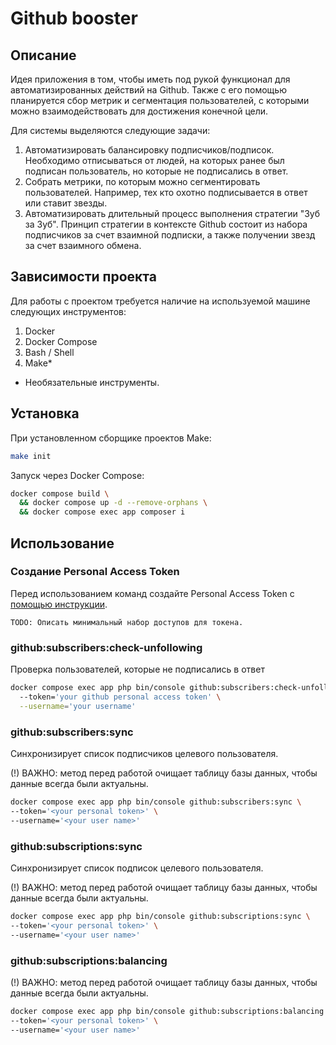 # Github booster

## Описание

Идея приложения в том, чтобы иметь под рукой функционал для автоматизированных действий на Github. Также с его помощью планируется сбор метрик и сегментация пользователей, с которыми можно взаимодействовать для достижения конечной цели.

Для системы выделяются следующие задачи:

1. Автоматизировать балансировку подписчиков/подписок. Необходимо отписываться от людей, на которых ранее был подписан пользователь, но которые не подписались в ответ.
2. Собрать метрики, по которым можно сегментировать пользователей. Например, тех кто охотно подписывается в ответ или ставит звезды.
3. Автоматизировать длительный процесс выполнения стратегии "Зуб за Зуб". Принцип стратегии в контексте Github состоит из набора подписчиков за счет взаимной подписки, а также получении звезд за счет взаимного обмена.

## Зависимости проекта

Для работы с проектом требуется наличие на используемой машине следующих инструментов:

1. Docker
2. Docker Compose
3. Bash / Shell
4. Make*

* Необязательные инструменты.

## Установка

При установленном сборщике проектов Make:
```bash
make init
```

Запуск через Docker Compose:
```bash
docker compose build \
  && docker compose up -d --remove-orphans \
  && docker compose exec app composer i
```

## Использование

### Создание Personal Access Token

Перед использованием команд создайте Personal Access Token с [помощью инструкции](https://docs.github.com/ru/enterprise-cloud@latest/authentication/authenticating-with-saml-single-sign-on/authorizing-a-personal-access-token-for-use-with-saml-single-sign-on).

`TODO: Описать минимальный набор доступов для токена.`

### github:subscribers:check-unfollowing

Проверка пользователей, которые не подписались в ответ

```bash
docker compose exec app php bin/console github:subscribers:check-unfollowing \   
  --token='your github personal access token' \
  --username='your username'
```

### github:subscribers:sync

Синхронизирует список подписчиков целевого пользователя.

(!) ВАЖНО: метод перед работой очищает таблицу базы данных, чтобы данные всегда были актуальны.

```bash
docker compose exec app php bin/console github:subscribers:sync \ 
--token='<your personal token>' \
--username='<your user name>'
```

### github:subscriptions:sync

Синхронизирует список подписок целевого пользователя.

(!) ВАЖНО: метод перед работой очищает таблицу базы данных, чтобы данные всегда были актуальны.

```bash
docker compose exec app php bin/console github:subscriptions:sync \ 
--token='<your personal token>' \
--username='<your user name>'
```

### github:subscriptions:balancing

(!) ВАЖНО: метод перед работой очищает таблицу базы данных, чтобы данные всегда были актуальны.

```bash
docker compose exec app php bin/console github:subscriptions:balancing \
--token='<your personal token>' \
--username='<your user name>'
```
